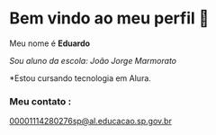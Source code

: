 # Bem vindo ao meu perfil 👋

Meu nome é **Eduardo**

*Sou aluno da escola: João Jorge Marmorato*

*Estou cursando tecnologia em Alura.
### Meu contato :

00001114280276sp@al.educacao.sp.gov.br
<!--
**Kaka016/Kaka016** is a ✨ _special_ ✨ repository because its `README.md` (this file) appears on your GitHub profile.

Here are some ideas to get you started:

- 🔭 I’m currently working on ...
- 🌱 I’m currently learning ...
- 👯 I’m looking to collaborate on ...
- 🤔 I’m looking for help with ...
- 💬 Ask me about ...
- 📫 How to reach me: ...
- 😄 Pronouns: ...
- ⚡ Fun fact: ...
-->
